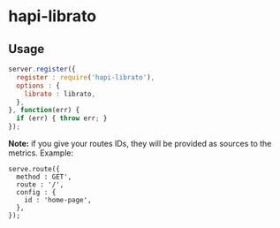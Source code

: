 # hapi-librato

## Usage

```js
server.register({
  register : require('hapi-librato'),
  options : {
    librato : librato,
  },
}, function(err) {
  if (err) { throw err; }
});
```

**Note:** if you give your routes IDs, they will be provided as sources to the
metrics. Example:

```
serve.route({
  method : GET',
  route : '/',
  config : {
    id : 'home-page',
  },
});
```
